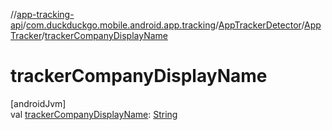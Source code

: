 //[app-tracking-api](../../../../index.md)/[com.duckduckgo.mobile.android.app.tracking](../../index.md)/[AppTrackerDetector](../index.md)/[AppTracker](index.md)/[trackerCompanyDisplayName](tracker-company-display-name.md)

# trackerCompanyDisplayName

[androidJvm]\
val [trackerCompanyDisplayName](tracker-company-display-name.md): [String](https://kotlinlang.org/api/latest/jvm/stdlib/kotlin/-string/index.html)
